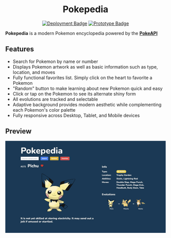 <h1 align="center">
     Pokepedia
</h1>

<p align="center">
<a href="https://pokepedia.vercel.app/"><img src="https://img.shields.io/badge/Deployment-Live-Green?logo=googlechrome&logoColor=lightgray" alt="Deployment Badge" /></a>
<a href="https://www.figma.com/file/1EvaqYRohtD3nCQLRjv4ks/Pokepedia?type=design&node-id=0%3A1&mode=design&t=rVSGszuvoKNmCrYB-1"><img src="https://img.shields.io/badge/Prototype-Public-Green?logo=figma&logoColor=lightgray" alt="Prototype Badge" /></a>
</p>

**Pokepedia** is a modern Pokemon encyclopedia powered by the **[PokeAPI](https://pokeapi.co/)**

## Features

- Search for Pokemon by name or number
- Displays Pokemon artwork as well as basic information such as type, location, and moves
- Fully functional favorites list. Simply click on the heart to favorite a Pokemon
- "Random" button to make learning about new Pokemon quick and easy
- Click or tap on the Pokemon to see its alternate shiny form
- All evolutions are tracked and selectable
- Adaptive background provides modern aesthetic while complementing each Pokemon's color palette
- Fully responsive across Desktop, Tablet, and Mobile devices

## Preview

<img src="./preview/preview.jpg" alt="Desktop preview" />
